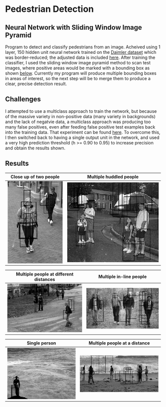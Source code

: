 # Pedestrian Detection
## Neural Network with Sliding Window Image Pyramid

Program to detect and classify pedestrians from an image. Acheived using 1 layer, 150 hidden unit neural network trained on the [Daimler dataset](http://www.gavrila.net/Datasets/Daimler_Pedestrian_Benchmark_D/Daimler_Pedestrian_Segmentatio/daimler_pedestrian_segmentatio.html) which was border-reduced; the adjusted data is included [here](https://github.com/rachelang/pedestrianDetection/tree/master/data). After training the classifier, I used the sliding window image pyramid method to scan test images, where positive areas would be marked with a bounding box as shown [below](#results). Currently my program will produce multiple bounding boxes in areas of interest, so the next step will be to merge them to produce a clear, precise detection result.

## Challenges
I attempted to use a multiclass approach to train the network, but because of the massive variety in non-positive data (many variety in backgrounds) and the lack of negatvie data, a multiclass approach was producing too many false positives, even after feeding false positive test examples back into the training data. That experiment can be found [here](https://github.com/rachelang/pedestrianDetection-variationMultiClass). To overcome this, I then switched back to having a single output unit in the network, and used a very high prediction threshold (h >= 0.90 to 0.95) to increase precision and obtain the results shown.

<a name="results"></a>
## Results
Close up of two people        |  Multiple huddled people
:----------------------------:|:-------------------------:
![closeUp](https://github.com/rachelang/pedestrianDetection/blob/master/borderedImages/closeUp.PNG) | ![closeUpDifferentDistance](https://github.com/rachelang/pedestrianDetection/blob/master/borderedImages/closeUpDifferentDistance.png)

Multiple people at different distances |  Multiple in-line people
:-------------------------------------:|:-------------------------:
![differentDistance](https://github.com/rachelang/pedestrianDetection/blob/master/borderedImages/differentDistance.jpg) | ![inLine](https://github.com/rachelang/pedestrianDetection/blob/master/borderedImages/inLine.png)

Single person       |  Multiple people at a distance
:------------------:|:-------------------------:
![onePersonLightBackground](https://github.com/rachelang/pedestrianDetection/blob/master/borderedImages/onePersonLightBackground.PNG) | ![multiplePeople](https://github.com/rachelang/pedestrianDetection/blob/master/borderedImages/multiplePeople.PNG)
